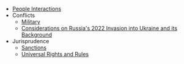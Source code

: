 
* [People Interactions](./people_interactions.md)
* Conflicts
  * [Military](conflicts/military.md)
  * [Considerations on Russia's 2022 Invasion into Ukraine and its Background](conflicts/ru_ukr_conflict.md)
* Jurisprudence
  * [Sanctions](jurisprudence/sanctions.md)
  * [Universal Rights and Rules](jurisprudence/universal_rights_and_rules.md)
